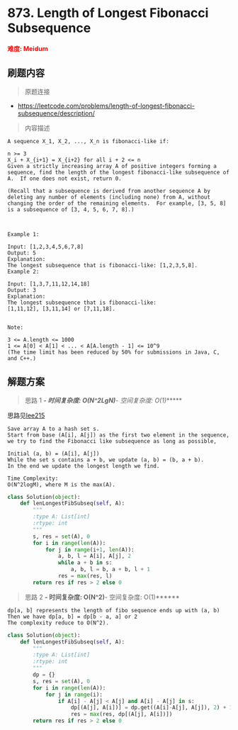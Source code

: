 # 873. Length of Longest Fibonacci Subsequence

**<font color=red>难度: Meidum</font>**

## 刷题内容

> 原题连接

* https://leetcode.com/problems/length-of-longest-fibonacci-subsequence/description/

> 内容描述

```
A sequence X_1, X_2, ..., X_n is fibonacci-like if:

n >= 3
X_i + X_{i+1} = X_{i+2} for all i + 2 <= n
Given a strictly increasing array A of positive integers forming a sequence, find the length of the longest fibonacci-like subsequence of A.  If one does not exist, return 0.

(Recall that a subsequence is derived from another sequence A by deleting any number of elements (including none) from A, without changing the order of the remaining elements.  For example, [3, 5, 8] is a subsequence of [3, 4, 5, 6, 7, 8].)

 

Example 1:

Input: [1,2,3,4,5,6,7,8]
Output: 5
Explanation:
The longest subsequence that is fibonacci-like: [1,2,3,5,8].
Example 2:

Input: [1,3,7,11,12,14,18]
Output: 3
Explanation:
The longest subsequence that is fibonacci-like:
[1,11,12], [3,11,14] or [7,11,18].
 

Note:

3 <= A.length <= 1000
1 <= A[0] < A[1] < ... < A[A.length - 1] <= 10^9
(The time limit has been reduced by 50% for submissions in Java, C, and C++.)
```

## 解题方案

> 思路 1
******- 时间复杂度: O(N^2*LgN)******- 空间复杂度: O(1)******

思路见[lee215](https://leetcode.com/problems/length-of-longest-fibonacci-subsequence/discuss/152343/C++JavaPython-Check-Pair)
```
Save array A to a hash set s.
Start from base (A[i], A[j]) as the first two element in the sequence,
we try to find the Fibonacci like subsequence as long as possible,

Initial (a, b) = (A[i], A[j])
While the set s contains a + b, we update (a, b) = (b, a + b).
In the end we update the longest length we find.

Time Complexity:
O(N^2logM), where M is the max(A).
```

```python
class Solution(object):
    def lenLongestFibSubseq(self, A):
        """
        :type A: List[int]
        :rtype: int
        """
        s, res = set(A), 0
        for i in range(len(A)):
            for j in range(i+1, len(A)):
                a, b, l = A[i], A[j], 2
                while a + b in s:
                    a, b, l = b, a + b, l + 1
                res = max(res, l)
        return res if res > 2 else 0
```



> 思路 2
******- 时间复杂度: O(N^2)******- 空间复杂度: O(1)******

```
dp[a, b] represents the length of fibo sequence ends up with (a, b)
Then we have dp[a, b] = dp[b - a, a] or 2
The complexity reduce to O(N^2).
```

```python
class Solution(object):
    def lenLongestFibSubseq(self, A):
        """
        :type A: List[int]
        :rtype: int
        """
        dp = {}
        s, res = set(A), 0
        for i in range(len(A)):
            for j in range(i):
                if A[i] - A[j] < A[j] and A[i] - A[j] in s:
                    dp[(A[j], A[i])] = dp.get((A[i]-A[j], A[j]), 2) + 1
                    res = max(res, dp[(A[j], A[i])])
        return res if res > 2 else 0
```
